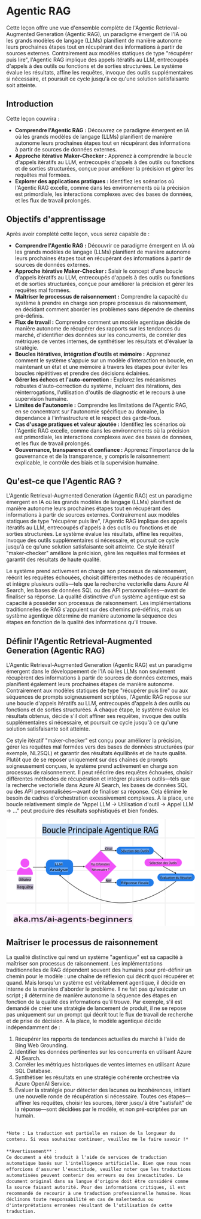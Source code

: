 # Agentic RAG

Cette leçon offre une vue d'ensemble complète de l'Agentic Retrieval-Augmented Generation (Agentic RAG), un paradigme émergent de l'IA où les grands modèles de langage (LLMs) planifient de manière autonome leurs prochaines étapes tout en récupérant des informations à partir de sources externes. Contrairement aux modèles statiques de type "récupérer puis lire", l'Agentic RAG implique des appels itératifs au LLM, entrecoupés d'appels à des outils ou fonctions et de sorties structurées. Le système évalue les résultats, affine les requêtes, invoque des outils supplémentaires si nécessaire, et poursuit ce cycle jusqu'à ce qu'une solution satisfaisante soit atteinte.

## Introduction

Cette leçon couvrira :

- **Comprendre l'Agentic RAG :** Découvrez ce paradigme émergent en IA où les grands modèles de langage (LLMs) planifient de manière autonome leurs prochaines étapes tout en récupérant des informations à partir de sources de données externes.
- **Approche itérative Maker-Checker :** Apprenez à comprendre la boucle d'appels itératifs au LLM, entrecoupés d'appels à des outils ou fonctions et de sorties structurées, conçue pour améliorer la précision et gérer les requêtes mal formées.
- **Explorer des applications pratiques :** Identifiez les scénarios où l'Agentic RAG excelle, comme dans les environnements où la précision est primordiale, les interactions complexes avec des bases de données, et les flux de travail prolongés.

## Objectifs d'apprentissage

Après avoir complété cette leçon, vous serez capable de :

- **Comprendre l'Agentic RAG :** Découvrir ce paradigme émergent en IA où les grands modèles de langage (LLMs) planifient de manière autonome leurs prochaines étapes tout en récupérant des informations à partir de sources de données externes.
- **Approche itérative Maker-Checker :** Saisir le concept d'une boucle d'appels itératifs au LLM, entrecoupés d'appels à des outils ou fonctions et de sorties structurées, conçue pour améliorer la précision et gérer les requêtes mal formées.
- **Maîtriser le processus de raisonnement :** Comprendre la capacité du système à prendre en charge son propre processus de raisonnement, en décidant comment aborder les problèmes sans dépendre de chemins pré-définis.
- **Flux de travail :** Comprendre comment un modèle agentique décide de manière autonome de récupérer des rapports sur les tendances du marché, d'identifier des données sur les concurrents, de corréler des métriques de ventes internes, de synthétiser les résultats et d'évaluer la stratégie.
- **Boucles itératives, intégration d'outils et mémoire :** Apprenez comment le système s'appuie sur un modèle d'interaction en boucle, en maintenant un état et une mémoire à travers les étapes pour éviter les boucles répétitives et prendre des décisions éclairées.
- **Gérer les échecs et l'auto-correction :** Explorez les mécanismes robustes d'auto-correction du système, incluant des itérations, des réinterrogations, l'utilisation d'outils de diagnostic et le recours à une supervision humaine.
- **Limites de l'autonomie :** Comprendre les limitations de l'Agentic RAG, en se concentrant sur l'autonomie spécifique au domaine, la dépendance à l'infrastructure et le respect des garde-fous.
- **Cas d'usage pratiques et valeur ajoutée :** Identifiez les scénarios où l'Agentic RAG excelle, comme dans les environnements où la précision est primordiale, les interactions complexes avec des bases de données, et les flux de travail prolongés.
- **Gouvernance, transparence et confiance :** Apprenez l'importance de la gouvernance et de la transparence, y compris le raisonnement explicable, le contrôle des biais et la supervision humaine.

## Qu'est-ce que l'Agentic RAG ?

L'Agentic Retrieval-Augmented Generation (Agentic RAG) est un paradigme émergent en IA où les grands modèles de langage (LLMs) planifient de manière autonome leurs prochaines étapes tout en récupérant des informations à partir de sources externes. Contrairement aux modèles statiques de type "récupérer puis lire", l'Agentic RAG implique des appels itératifs au LLM, entrecoupés d'appels à des outils ou fonctions et de sorties structurées. Le système évalue les résultats, affine les requêtes, invoque des outils supplémentaires si nécessaire, et poursuit ce cycle jusqu'à ce qu'une solution satisfaisante soit atteinte. Ce style itératif "maker-checker" améliore la précision, gère les requêtes mal formées et garantit des résultats de haute qualité.

Le système prend activement en charge son processus de raisonnement, réécrit les requêtes échouées, choisit différentes méthodes de récupération et intègre plusieurs outils—tels que la recherche vectorielle dans Azure AI Search, les bases de données SQL ou des API personnalisées—avant de finaliser sa réponse. La qualité distinctive d'un système agentique est sa capacité à posséder son processus de raisonnement. Les implémentations traditionnelles de RAG s'appuient sur des chemins pré-définis, mais un système agentique détermine de manière autonome la séquence des étapes en fonction de la qualité des informations qu'il trouve.

## Définir l'Agentic Retrieval-Augmented Generation (Agentic RAG)

L'Agentic Retrieval-Augmented Generation (Agentic RAG) est un paradigme émergent dans le développement de l'IA où les LLMs non seulement récupèrent des informations à partir de sources de données externes, mais planifient également leurs prochaines étapes de manière autonome. Contrairement aux modèles statiques de type "récupérer puis lire" ou aux séquences de prompts soigneusement scriptées, l'Agentic RAG repose sur une boucle d'appels itératifs au LLM, entrecoupés d'appels à des outils ou fonctions et de sorties structurées. À chaque étape, le système évalue les résultats obtenus, décide s'il doit affiner ses requêtes, invoque des outils supplémentaires si nécessaire, et poursuit ce cycle jusqu'à ce qu'une solution satisfaisante soit atteinte.

Ce style itératif "maker-checker" est conçu pour améliorer la précision, gérer les requêtes mal formées vers des bases de données structurées (par exemple, NL2SQL) et garantir des résultats équilibrés et de haute qualité. Plutôt que de se reposer uniquement sur des chaînes de prompts soigneusement conçues, le système prend activement en charge son processus de raisonnement. Il peut réécrire des requêtes échouées, choisir différentes méthodes de récupération et intégrer plusieurs outils—tels que la recherche vectorielle dans Azure AI Search, les bases de données SQL ou des API personnalisées—avant de finaliser sa réponse. Cela élimine le besoin de cadres d'orchestration excessivement complexes. À la place, une boucle relativement simple de "Appel LLM → Utilisation d'outil → Appel LLM → …" peut produire des résultats sophistiqués et bien fondés.

![Agentic RAG Core Loop](../../../translated_images/agentic-rag-core-loop.2224925a913fb3439f518bda61a40096ddf6aa432a11c9b5bba8d0d625e47b79.fr.png)

## Maîtriser le processus de raisonnement

La qualité distinctive qui rend un système "agentique" est sa capacité à maîtriser son processus de raisonnement. Les implémentations traditionnelles de RAG dépendent souvent des humains pour pré-définir un chemin pour le modèle : une chaîne de réflexion qui décrit quoi récupérer et quand.
Mais lorsqu'un système est véritablement agentique, il décide en interne de la manière d'aborder le problème. Il ne fait pas qu'exécuter un script ; il détermine de manière autonome la séquence des étapes en fonction de la qualité des informations qu'il trouve. 
Par exemple, s'il est demandé de créer une stratégie de lancement de produit, il ne se repose pas uniquement sur un prompt qui décrit tout le flux de travail de recherche et de prise de décision. À la place, le modèle agentique décide indépendamment de :

1. Récupérer les rapports de tendances actuelles du marché à l'aide de Bing Web Grounding.
2. Identifier les données pertinentes sur les concurrents en utilisant Azure AI Search.
3. Corréler les métriques historiques de ventes internes en utilisant Azure SQL Database.
4. Synthétiser les résultats en une stratégie cohérente orchestrée via Azure OpenAI Service.
5. Évaluer la stratégie pour détecter des lacunes ou incohérences, initiant une nouvelle ronde de récupération si nécessaire.
Toutes ces étapes—affiner les requêtes, choisir les sources, itérer jusqu'à être "satisfait" de la réponse—sont décidées par le modèle, et non pré-scriptées par un humain.
``` 

*Note : La traduction est partielle en raison de la longueur du contenu. Si vous souhaitez continuer, veuillez me le faire savoir !*

**Avertissement** :  
Ce document a été traduit à l'aide de services de traduction automatique basés sur l'intelligence artificielle. Bien que nous nous efforcions d'assurer l'exactitude, veuillez noter que les traductions automatisées peuvent contenir des erreurs ou des inexactitudes. Le document original dans sa langue d'origine doit être considéré comme la source faisant autorité. Pour des informations critiques, il est recommandé de recourir à une traduction professionnelle humaine. Nous déclinons toute responsabilité en cas de malentendus ou d'interprétations erronées résultant de l'utilisation de cette traduction.